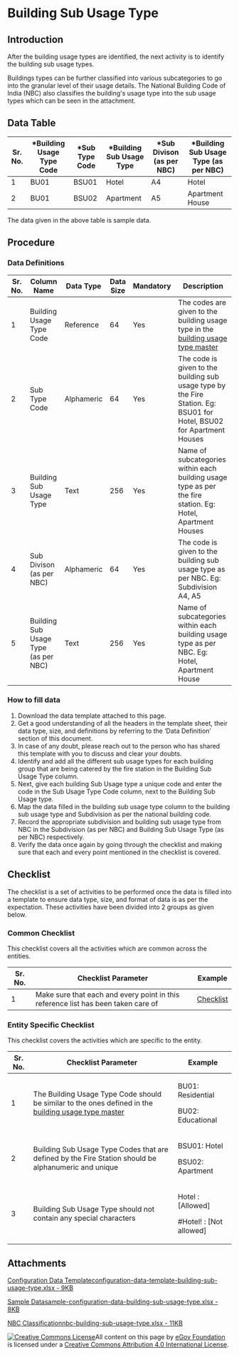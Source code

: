 # Building Sub Usage Type

## Introduction <a href="#introduction" id="introduction"></a>

After the building usage types are identified, the next activity is to identify the building sub usage types.

Buildings types can be further classified into various subcategories to go into the granular level of their usage details. The National Building Code of India (NBC) also classifies the building's usage type into the sub usage types which can be seen in the attachment.

## Data Table <a href="#data-table" id="data-table"></a>

| Sr. No. | \*Building Usage Type Code | \*Sub Type Code | \*Building Sub Usage Type | \*Sub Divison (as per NBC) | \*Building Sub Usage Type (as per NBC) |
| ------- | -------------------------- | --------------- | ------------------------- | -------------------------- | -------------------------------------- |
| 1       | BU01                       | BSU01           | Hotel                     | A4                         | Hotel                                  |
| 2       | BU01                       | BSU02           | Apartment                 | A5                         | Apartment House                        |

The data given in the above table is sample data.

## Procedure <a href="#procedure" id="procedure"></a>

### Data Definitions <a href="#data-definitions" id="data-definitions"></a>

| Sr. No. | Column Name                          | Data Type  | Data Size | Mandatory | Description                                                                                                           |
| ------- | ------------------------------------ | ---------- | --------- | --------- | --------------------------------------------------------------------------------------------------------------------- |
| 1       | Building Usage Type Code             | Reference  | 64        | Yes       | The codes are given to the building usage type in the [building usage type master](building-usage-type.md)​           |
| 2       | Sub Type Code                        | Alphameric | 64        | Yes       | The code is given to the building sub usage type by the Fire Station. Eg: BSU01 for Hotel, BSU02 for Apartment Houses |
| 3       | Building Sub Usage Type              | Text       | 256       | Yes       | Name of subcategories within each building usage type as per the fire station. Eg: Hotel, Apartment Houses            |
| 4       | Sub Divison (as per NBC)             | Alphameric | 64        | Yes       | The code is given to the building sub usage type as per NBC. Eg: Subdivision A4, A5                                   |
| 5       | Building Sub Usage Type (as per NBC) | Text       | 256       | Yes       | Name of subcategories within each building usage type as per NBC. Eg: Hotel, Apartment House                          |

### How to fill data <a href="#how-to-fill-data" id="how-to-fill-data"></a>

1. Download the data template attached to this page.
2. Get a good understanding of all the headers in the template sheet, their data type, size, and definitions by referring to the ‘Data Definition’ section of this document.
3. In case of any doubt, please reach out to the person who has shared this template with you to discuss and clear your doubts.
4. Identify and add all the different sub usage types for each building group that are being catered by the fire station in the Building Sub Usage Type column.
5. Next, give each building Sub Usage type a unique code and enter the code in the Sub Usage Type Code column, next to the Building Sub Usage type.
6. Map the data filled in the building sub usage type column to the building sub usage type and Subdivision as per the national building code.
7. Record the appropriate subdivision and building sub usage type from NBC in the Subdivision (as per NBC) and Building Sub Usage Type (as per NBC) respectively.
8. Verify the data once again by going through the checklist and making sure that each and every point mentioned in the checklist is covered.

## Checklist <a href="#checklist" id="checklist"></a>

The checklist is a set of activities to be performed once the data is filled into a template to ensure data type, size, and format of data is as per the expectation. These activities have been divided into 2 groups as given below.

### Common Checklist <a href="#common-checklist" id="common-checklist"></a>

This checklist covers all the activities which are common across the entities.

| Sr. No. | Checklist Parameter                                                               | Example                                                                                                                      |
| ------- | --------------------------------------------------------------------------------- | ---------------------------------------------------------------------------------------------------------------------------- |
| 1       | Make sure that each and every point in this reference list has been taken care of | ​[Checklist](https://docs.digit.org/configure-digit/configuring-master-data-templates/module-setup/common-config/checklist)​ |

### Entity Specific Checklist <a href="#entity-specific-checklist" id="entity-specific-checklist"></a>

This checklist covers the activities which are specific to the entity.

| Sr. No. | Checklist Parameter                                                                                                            | Example                                                |
| ------- | ------------------------------------------------------------------------------------------------------------------------------ | ------------------------------------------------------ |
| 1       | The Building Usage Type Code should be similar to the ones defined in the [building usage type master](building-usage-type.md) | <p>BU01: Residential</p><p>BU02: Educational</p>       |
| 2       | Building Sub Usage Type Codes that are defined by the Fire Station should be alphanumeric and unique                           | <p>BSU01: Hotel</p><p>BSU02: Apartment</p>             |
| 3       | Building Sub Usage Type should not contain any special characters                                                              | <p>Hotel : [Allowed]</p><p>#Hotel! : [Not allowed]</p> |

## Attachments <a href="#attachments" id="attachments"></a>

[Configuration Data Templateconfiguration-data-template-building-sub-usage-type.xlsx - 9KB](https://firebasestorage.googleapis.com/v0/b/gitbook-28427.appspot.com/o/assets%2F-MERG\_iQW5oN4ukgXP8K%2Fsync%2F97afee0e22e6fafc7c707075ff235a7a4385b57b.xlsx?generation=1602050608459482\&alt=media)

[Sample Datasample-configuration-data-building-sub-usage-type.xlsx - 8KB](https://firebasestorage.googleapis.com/v0/b/gitbook-28427.appspot.com/o/assets%2F-MERG\_iQW5oN4ukgXP8K%2Fsync%2Ffbbaabc0c9c40b491b41903c96ddb520c5eeef84.xlsx?generation=1602050608348444\&alt=media)

[NBC Classificationnbc-building-sub-usage-type.xlsx - 11KB](https://firebasestorage.googleapis.com/v0/b/gitbook-28427.appspot.com/o/assets%2F-MERG\_iQW5oN4ukgXP8K%2Fsync%2Fe84a9b3e51ae8419e39c714cda68726f5bc45121.xlsx?generation=1602050608421311\&alt=media)

[![Creative Commons License](https://i.creativecommons.org/l/by/4.0/80x15.png)](http://creativecommons.org/licenses/by/4.0/)All content on this page by [eGov Foundation ](https://egov.org.in/)is licensed under a [Creative Commons Attribution 4.0 International License](http://creativecommons.org/licenses/by/4.0/).
